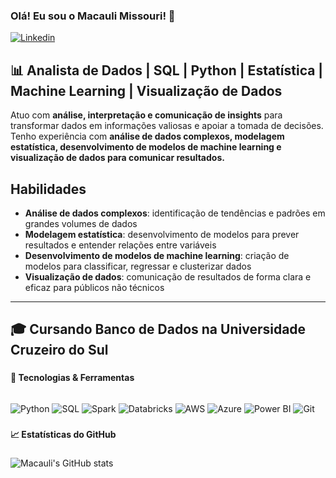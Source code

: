 ### Olá! Eu sou o Macauli Missouri! 🚀  

[![Linkedin](https://img.shields.io/badge/LinkedIn-0077B5?style=for-the-badge&logo=linkedin&logoColor=white)](https://www.linkedin.com/in/macauli-missouri-3ab2a6272/)  


## 📊 Analista de Dados | SQL | Python | Estatística | Machine Learning | Visualização de Dados

Atuo com **análise, interpretação e comunicação de insights** para transformar dados em informações valiosas e apoiar a tomada de decisões. Tenho experiência com **análise de dados complexos, modelagem estatística, desenvolvimento de modelos de machine learning e visualização de dados para comunicar resultados.**

## Habilidades

* **Análise de dados complexos**: identificação de tendências e padrões em grandes volumes de dados
* **Modelagem estatística**: desenvolvimento de modelos para prever resultados e entender relações entre variáveis
* **Desenvolvimento de modelos de machine learning**: criação de modelos para classificar, regressar e clusterizar dados
* **Visualização de dados**: comunicação de resultados de forma clara e eficaz para públicos não técnicos



---
🎓 **Cursando Banco de Dados na Universidade Cruzeiro do Sul**  
---
###

**📌 Tecnologias & Ferramentas**
<div style="display: inline_block"><br/> <img align="center" alt="Python" src="https://img.shields.io/badge/Python-3776AB?style=for-the-badge&logo=python&logoColor=white"/> <img align="center" alt="SQL" src="https://img.shields.io/badge/SQL-CC2927?style=for-the-badge&logo=microsoft-sql-server&logoColor=white"/> <img align="center" alt="Spark" src="https://img.shields.io/badge/Apache%20Spark-FDEE21?style=for-the-badge&logo=apachespark&logoColor=black"/> <img align="center" alt="Databricks" src="https://img.shields.io/badge/Databricks-FF3621?style=for-the-badge&logo=databricks&logoColor=white"/> <img align="center" alt="AWS" src="https://img.shields.io/badge/AWS-232F3E?style=for-the-badge&logo=amazon-aws&logoColor=white"/> <img align="center" alt="Azure" src="https://img.shields.io/badge/Azure-0078D4?style=for-the-badge&logo=microsoft-azure&logoColor=white"/> <img align="center" alt="Power BI" src="https://img.shields.io/badge/PowerBI-F2C811?style=for-the-badge&logo=powerbi&logoColor=black"/> <img align="center" alt="Git" src="https://img.shields.io/badge/Git-F05032?style=for-the-badge&logo=git&logoColor=white"/> </div>


###
**📈 Estatísticas do GitHub**
###
![Macauli's GitHub stats](https://github-readme-stats.vercel.app/api?username=macauli10&theme=algolia&show_icons=true)

